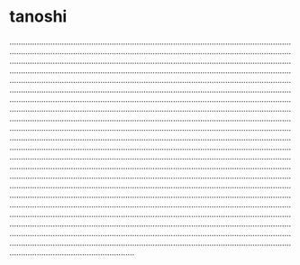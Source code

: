 # tanoshi

...............................................................................................................................................................................................................................................................................................................................................................................................................................................................................................................................................................................................................................................................................................................................................................................................................................................................................................................................................................................................................................................................................................................................................................................................................................................................................................................................................................................................................................................................................................................................................................................................................................................................................................................................................................................................................................................................................................................................................................................................................................................................................................................................................................................................................................................................................................................................................................................................................................................................................................................................................................................................................................................................................................................................................................................................................................................................................................